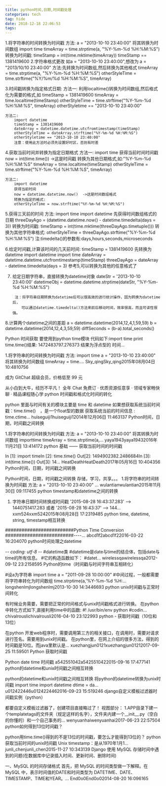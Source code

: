 ```yaml
---
title: python时间,日期,时间戳处理 
categories: tech
tag: hide
date: 2018-12-18 22:06:53
tags:
---
```


1.将字符串的时间转换为时间戳
    方法:
        a = "2013-10-10 23:40:00"
        将其转换为时间数组
        import time
        timeArray = time.strptime(a, "%Y-%m-%d %H:%M:%S")
	转换为时间戳:
	timeStamp = int(time.mktime(timeArray))
	timeStamp == 1381419600
2.字符串格式更改
	如a = "2013-10-10 23:40:00",想改为 a = "2013/10/10 23:40:00"
	方法:先转换为时间数组,然后转换为其他格式
	timeArray = time.strptime(a, "%Y-%m-%d %H:%M:%S")
	otherStyleTime = time.strftime("%Y/%m/%d %H:%M:%S", timeArray)


3.时间戳转换为指定格式日期:
	方法一:
		利用localtime()转换为时间数组,然后格式化为需要的格式,如
		timeStamp = 1381419600
		timeArray = time.localtime(timeStamp)
		otherStyleTime = time.strftime("%Y-%m-%d %H:%M:%S", timeArray)
		otherStyletime == "2013-10-10 23:40:00"

	方法二:
		import datetime
		timeStamp = 1381419600
		dateArray = datetime.datetime.utcfromtimestamp(timeStamp)
		otherStyleTime = dateArray.strftime("%Y-%m-%d %H:%M:%S")
		otherStyletime == "2013-10-10 23:40:00"
		注意：使用此方法时必须先设置好时区，否则有时差

4.获取当前时间并转换为指定日期格式
	方法一:
		import time
		获得当前时间时间戳
		now = int(time.time())  ->这是时间戳
		转换为其他日期格式,如:"%Y-%m-%d %H:%M:%S"
		timeArray = time.localtime(timeStamp)
		otherStyleTime = time.strftime("%Y-%m-%d %H:%M:%S", timeArray)

	方法二:
		import datetime
		获得当前时间
		now = datetime.datetime.now()  ->这是时间数组格式
		转换为指定的格式:
		otherStyleTime = now.strftime("%Y-%m-%d %H:%M:%S")

5.获得三天前的时间
	方法:
		import time
		import datetime
		先获得时间数组格式的日期
		threeDayAgo = (datetime.datetime.now() - datetime.timedelta(days = 3))
		转换为时间戳:
			timeStamp = int(time.mktime(threeDayAgo.timetuple()))
		转换为其他字符串格式:
			otherStyleTime = threeDayAgo.strftime("%Y-%m-%d %H:%M:%S")
	注:timedelta()的参数有:days,hours,seconds,microseconds

6.给定时间戳,计算该时间的几天前时间:
	timeStamp = 1381419600
	先转换为datetime
	import datetime
	import time
	dateArray = datetime.datetime.utcfromtimestamp(timeStamp)
	threeDayAgo = dateArray - datetime.timedelta(days = 3)
	参考5,可以转换为其他的任意格式了	
	
7. 给定日期字符串，直接转换为datetime对象
	dateStr = '2013-10-10 23:40:00'
	datetimeObj = datetime.datetime.strptime(dateStr, "%Y-%m-%d %H:%M:%S")

        注：将字符串日期转换为datetime后可以很高效的进行统计操作，因为转换为datetime后，
           可以通过datetime.timedelta()方法来前后移动时间，效率很高，而且可读性很强。

8.计算两个datetime之间的差距
       a = datetime.datetime(2014,12,4,1,59,59)
       b = datetime.datetime(2014,12,4,3,59,59)
       diffSeconds = (b-a).total_seconds()
       


Python 时间获取 要使用到python time模块 代码如下:import time print time.time()结果: 1472483797.276373 结果为浮点型的 时间...


1.将字符串的时间转换为时间戳     方法:        import time a = "2013-10-10 23:40:00" 将其转换为时间数组 timeArray = time....
Sky_qingSky_qing2015年08月04日 10:4810756
 
成为 GitChat 超级会员，价格低至 99 元

从小白到大牛，经历不平凡！ 全年 Chat 免费订 · 优质资源任意享 · 领域专家畅快聊 · 精品课程随心学
python 时间戳和格式化时间的转化

python 里面与时间有关的模块主要是 time 和 datetime 如果想获取系统当前时间戳：time.time()　，是一个float型的数据 获取系统当前的时间信息 : time.ctime...
huiseguiji1huiseguiji12014年12月06日 11:463137
Python时间，日期，时间戳之间转换

1.将字符串的时间转换为时间戳 方法: a = "2013-10-10 23:40:00" 将其转换为时间数组 importtime timeArray = time.strptime(a,...
yaya1943yaya19432016年11月21日 13:414172
python 基础 —— 获取当前时间的时间戳

In [1]: import timeIn [2]: time.time() Out[2]: 1494902382.2486684In [3]: int(time.time()) Out[3]: 14...
HeatDeathHeatDeath2017年05月16日 10:404356
Python时间，日期，时间戳之间转换

Python时间，日期，时间戳之间转换  存储，学习，共享。。。 1.将字符串的时间转换为时间戳     方法:         a = "2013-10-10 23:40:00"    ...
wulantianwulantian2015年11月30日 09:117455
python timestamp和datetime之间的转换

1. 字符串日期时间转换成时间戳 '2015-08-28 16:43:37.283' --> 1440751417.283 或者 '2015-08-28 16:43:37' --> 144...
xxm524xxm5242015年08月28日 17:2319485
python time, datetime, string, timestamp相互转换

#########################Python Time Conversion #########################----...
abcd1f2abcd1f22016-03-22 16:204070
python时间处理之datetime

-*- coding: utf-8 -*- #datetime类 #datetime是date与time的结合体，包括date与time的所有信息。 #它的构造函数如下： #datet...
wirelessqawirelessqa2012-09-12 23:2158595
Python的time（时间戳与时间字符串互相转化）

#设a为字符串 import time a = "2011-09-28 10:00:00"   #中间过程，一般都需要将字符串转化为时间数组 time.strptime(a,'%Y-%m-%d %H:...
longshenlmjlongshenlmj2013-10-30 14:3446693
python unix时间戳与正常时间转化

有时候业务需要，需要把正常的时间格式与unix时间戳格式进行转换。       在python中转化方式如下,直接利用time中的函数: #! /usr/bin/env python #codin...
chivalrouslichivalrousli2016-04-10 23:122993
python - 获取时间戳（10位和13位）

在python 开发web程序时，需要调用第三方的相关接口，在调用时，需要对请求进行签名。需要用到unix时间戳。 在python里，在网上介绍的很多方法，得到的时间戳是10位。而java里默认是...
xuezhangjun0121xuezhangjun01212017-09-25 11:59501
Python 获取时间戳

Python date time 时间戳
a542551042a5425510422015-09-16 17:477141
python的datetime和unix时间戳之间相互转换

python的datetime和unix时间戳之间相互转换 将python的datetime转换为unix时间戳 import time import datetime dtime = da...
u012422446u0124224462016-09-23 15:519246
django自定义模板过滤器时间戳实例（python）

都要自定义模板过滤器了，创建项目直接略过了！ 视图部分： 1.APP目录下建一个templatetags的文件夹（规定这样的名字），文件夹内建一个__init__.py（空白的你懂的）和一个自己事务的...
wenyuanhaiwenyuanhai2017-06-23 22:57504
python如何得到13位时间戳？

python用time.time()得到的不是13位的时间戳，要怎么才能得到13位的？ python获取当前时间的unix时间戳 Unix timestamp：是从1970年1月1...
junli_chenjunli_chen2015-11-27 10:343139
Django 使用 MySQL 存储时间中遇到的问题(在数据库中记录插入时间、更新时间、删除时间)

一、MySQL 的时间存储格式 首先，把 MySQL 的时间类型做一下解释。在 MySQL 中，表示时间值的DATE和时间类型为 DATETIME、DATE、TIMESTAMP、TIME和YEAR。...
End0o0End0o02014-08-20 16:096165
